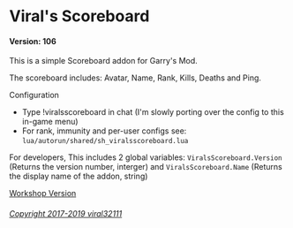 # Viral's Scoreboard
#### Version: 106

This is a simple Scoreboard addon for Garry's Mod.

The scoreboard includes: Avatar, Name, Rank, Kills, Deaths and Ping.

Configuration
 - Type !viralsscoreboard in chat (I'm slowly porting over the config to this in-game menu)
 - For rank, immunity and per-user configs see: `lua/autorun/shared/sh_viralsscoreboard.lua`

For developers, This includes 2 global variables: `ViralsScoreboard.Version` (Returns the version number, interger) and `ViralsScoreboard.Name` (Returns the display name of the addon, string)

[Workshop Version](https://steamcommunity.com/sharedfiles/filedetails/?id=1154615469)

###### [Copyright 2017-2019 viral32111](LICENCE.md)